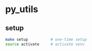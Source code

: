 # py_utils

## setup
```sh
make setup          # one-time setup
source activate     # activate venv
```
